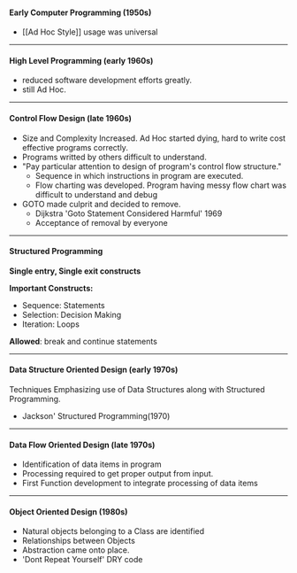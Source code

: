 #### Early Computer Programming (1950s)
* [[Ad Hoc Style]] usage was universal
---

#### High Level Programming (early 1960s)
* reduced software development efforts greatly.
* still Ad Hoc.
---

#### Control Flow Design (late 1960s)
* Size and Complexity Increased. Ad Hoc started dying, hard to write cost effective programs correctly.
* Programs writted by others difficult to understand.
* "Pay particular attention to design of program's control flow structure."
	* Sequence in which instructions in program are executed.
	* Flow charting was developed. Program having messy flow chart was difficult to understand and debug
* GOTO made culprit and decided to remove.
	* Dijkstra 'Goto Statement Considered Harmful' 1969
	* Acceptance of removal by everyone
---

#### Structured Programming
**Single entry, Single exit constructs**

**Important Constructs:**
* Sequence: Statements
* Selection: Decision Making
* Iteration: Loops

**Allowed**: break and continue statements

---

#### Data Structure Oriented Design (early 1970s)
Techniques Emphasizing use of Data Structures along with Structured Programming.
* Jackson' Structured Programming(1970)
---

#### Data Flow Oriented Design (late 1970s)
* Identification of data items in program
* Processing required to get proper output from input.
* First Function development to integrate processing of data items
---

#### Object Oriented Design (1980s)
* Natural objects belonging to a Class are identified
* Relationships between Objects
* Abstraction came onto place.
* 'Dont Repeat Yourself' DRY code